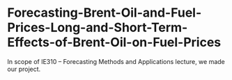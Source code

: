 # Forecasting-Brent-Oil-and-Fuel-Prices-Long-and-Short-Term-Effects-of-Brent-Oil-on-Fuel-Prices
In scope of IE310 – Forecasting Methods and Applications​ lecture, we made our project.
